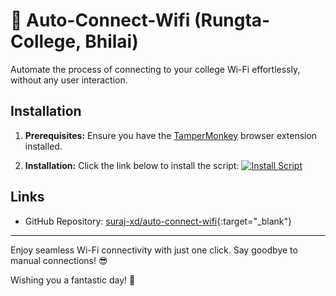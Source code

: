 # 📶 Auto-Connect-Wifi (Rungta-College, Bhilai)

Automate the process of connecting to your college Wi-Fi effortlessly, without any user interaction.

## Installation
1. **Prerequisites:** Ensure you have the [TamperMonkey](https://chrome.google.com/webstore/detail/tampermonkey/dhdgffkkebhmkfjojejmpbldmpobfkfo) browser extension installed.

2. **Installation:** Click the link below to install the script:
   <a href="https://github.com/suraj-xd/auto-connect-wifi/raw/master/main.user.js" target="_blank">
   <img src="https://img.shields.io/badge/Install-Script-blue.svg" alt="Install Script">
   </a>

## Links
- GitHub Repository: [suraj-xd/auto-connect-wifi](https://github.com/suraj-xd/auto-connect-wifi){:target="_blank"}

---

Enjoy seamless Wi-Fi connectivity with just one click. Say goodbye to manual connections! 😎

Wishing you a fantastic day! 🌟
